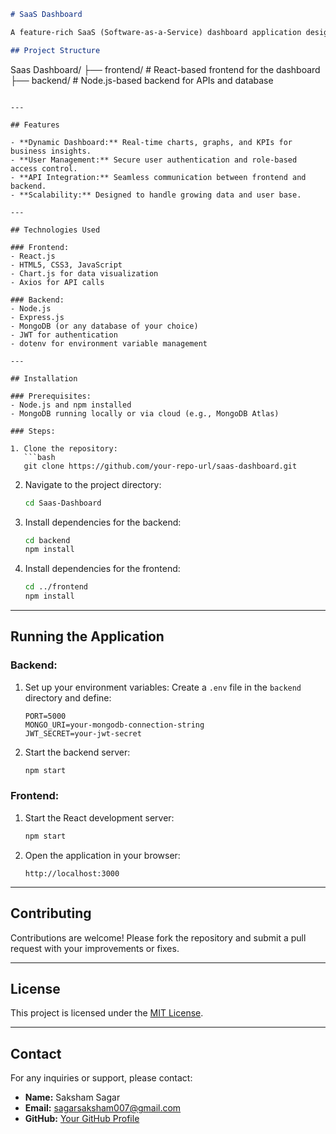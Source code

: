 ```markdown
# SaaS Dashboard

A feature-rich SaaS (Software-as-a-Service) dashboard application designed to help users monitor, analyze, and manage key business metrics efficiently. The project includes a **frontend** built with modern web technologies and a **backend** for managing APIs and data.

## Project Structure

```
Saas Dashboard/
├── frontend/      # React-based frontend for the dashboard
├── backend/       # Node.js-based backend for APIs and database
```

---

## Features

- **Dynamic Dashboard:** Real-time charts, graphs, and KPIs for business insights.
- **User Management:** Secure user authentication and role-based access control.
- **API Integration:** Seamless communication between frontend and backend.
- **Scalability:** Designed to handle growing data and user base.

---

## Technologies Used

### Frontend:
- React.js
- HTML5, CSS3, JavaScript
- Chart.js for data visualization
- Axios for API calls

### Backend:
- Node.js
- Express.js
- MongoDB (or any database of your choice)
- JWT for authentication
- dotenv for environment variable management

---

## Installation

### Prerequisites:
- Node.js and npm installed
- MongoDB running locally or via cloud (e.g., MongoDB Atlas)

### Steps:

1. Clone the repository:
   ```bash
   git clone https://github.com/your-repo-url/saas-dashboard.git
   ```

2. Navigate to the project directory:
   ```bash
   cd Saas-Dashboard
   ```

3. Install dependencies for the backend:
   ```bash
   cd backend
   npm install
   ```

4. Install dependencies for the frontend:
   ```bash
   cd ../frontend
   npm install
   ```

---

## Running the Application

### Backend:
1. Set up your environment variables:
   Create a `.env` file in the `backend` directory and define:
   ```env
   PORT=5000
   MONGO_URI=your-mongodb-connection-string
   JWT_SECRET=your-jwt-secret
   ```

2. Start the backend server:
   ```bash
   npm start
   ```

### Frontend:
1. Start the React development server:
   ```bash
   npm start
   ```

2. Open the application in your browser:
   ```
   http://localhost:3000
   ```

---

## Contributing

Contributions are welcome! Please fork the repository and submit a pull request with your improvements or fixes.

---

## License

This project is licensed under the [MIT License](LICENSE).

---

## Contact

For any inquiries or support, please contact:

- **Name:** Saksham Sagar
- **Email:** sagarsaksham007@gmail.com
- **GitHub:** [Your GitHub Profile](https://github.com/Saksham0070)
```
